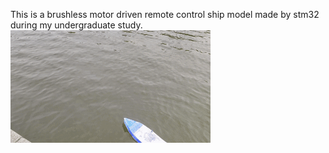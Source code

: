 This is a brushless motor driven remote control ship model made by stm32 during my undergraduate study.
![image](https://github.com/lane-cv/ship_model/blob/master/show.gif)
